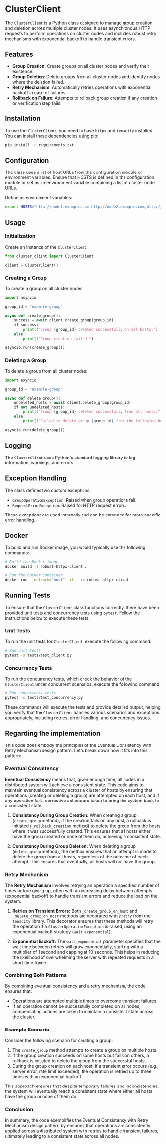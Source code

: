 # ClusterClient

The `ClusterClient` is a Python class designed to manage group creation and deletion across multiple cluster nodes. It uses asynchronous HTTP requests to perform operations on cluster nodes and includes robust retry mechanisms with exponential backoff to handle transient errors.

## Features

- **Group Creation**: Create groups on all cluster nodes and verify their existence.
- **Group Deletion**: Delete groups from all cluster nodes and identify nodes where the deletion failed.
- **Retry Mechanism**: Automatically retries operations with exponential backoff in case of failures.
- **Rollback on Failure**: Attempts to rollback group creation if any creation or verification step fails.

## Installation

To use the `ClusterClient`, you need to have `httpx` and `tenacity` installed. You can install these dependencies using pip:

```bash
pip install -r requirements.txt
```

## Configuration

The class uses a list of host URLs from the configuration module or environment variables. Ensure that HOSTS is defined in the configuration module or set as an environment variable containing a list of cluster node URLs.

Define as environment variables:
```bash
export HOSTS="http://node1.example.com,http://node2.example.com,http://node3.example.com"
```
## Usage

### Initialization

Create an instance of the `ClusterClient`:

```python
from cluster_client import ClusterClient

client = ClusterClient()
```

### Creating a Group

To create a group on all cluster nodes:

```python
import asyncio

group_id = "example-group"

async def create_group():
    success = await client.create_group(group_id)
    if success:
        print(f"Group {group_id} created successfully on all hosts.")
    else:
        print(f"Group creation failed.")

asyncio.run(create_group())
```

### Deleting a Group

To delete a group from all cluster nodes:

```python
import asyncio

group_id = "example-group"

async def delete_group():
    undeleted_hosts = await client.delete_group(group_id)
    if not undeleted_hosts:
        print(f"Group {group_id} deleted successfully from all hosts.")
    else:
        print(f"Failed to delete group {group_id} from the following hosts: {undeleted_hosts}")

asyncio.run(delete_group())
```

## Logging

The `ClusterClient` uses Python's standard logging library to log information, warnings, and errors.

## Exception Handling

The class defines two custom exceptions:
- `GroupOperationException`: Raised when group operations fail.
- `RequestErrorException`: Raised for HTTP request errors.

These exceptions are used internally and can be extended for more specific error handling.

## Docker

To build and run Docker image, you would typically use the following commands:

```bash
# Build the Docker image
docker build -t robust-httpx-client .

# Run the Docker container
docker run --network="host" -it --rm robust-httpx-client
```

## Running Tests

To ensure that the `ClusterClient` class functions correctly, there have been provided unit tests and concurrency tests using `pytest`. Follow the instructions below to execute these tests:

### Unit Tests

To run the unit tests for `ClusterClient`, execute the following command:

```bash
# Run unit tests
pytest -s tests/test_client.py 
```

### Concurrency Tests

To run the concurrency tests, which check the behavior of the `ClusterClient` under concurrent scenarios, execute the following command:

```bash
# Run concurrency tests
pytest -s tests/test_concurrency.py
```

These commands will execute the tests and provide detailed output, helping you verify that the `ClusterClient` handles various scenarios and exceptions appropriately, including retries, error handling, and concurrency issues.


## Regarding the implementation

This code does embody the principles of the Eventual Consistency with Retry Mechanism design pattern. Let's break down how it fits into this pattern:
### Eventual Consistency

**Eventual Consistency** means that, given enough time, all nodes in a distributed system will achieve a consistent state. This code aims to maintain eventual consistency across a cluster of hosts by ensuring that operations (creating or deleting a group) are attempted on each host, and if any operation fails, corrective actions are taken to bring the system back to a consistent state.

1. **Consistency During Group Creation:**
   When creating a group (`create_group` method), if the creation fails on any host, a rollback is initiated (`_rollback_creation` method) to delete the group from the hosts where it was successfully created. This ensures that all hosts either have the group created or none of them do, achieving a consistent state.

2. **Consistency During Group Deletion:**
   When deleting a group (`delete_group` method), the method ensures that an attempt is made to delete the group from all hosts, regardless of the outcome of each attempt. This ensures that eventually, all hosts will not have the group.

### Retry Mechanism

The **Retry Mechanism** involves retrying an operation a specified number of times before giving up, often with an increasing delay between attempts (exponential backoff) to handle transient errors and reduce the load on the system.

1. **Retries on Transient Errors:**
   Both `_create_group_on_host` and `_delete_group_on_host` methods are decorated with `@retry` from the `tenacity` library. This decorator ensures that these methods will retry the operation if a `ClusterOperationException` is raised, using an exponential backoff strategy (`wait_exponential`).

2. **Exponential Backoff:**
   The `wait_exponential` parameter specifies that the wait time between retries will grow exponentially, starting with a multiplier of 1 second and capping at 10 seconds. This helps in reducing the likelihood of overwhelming the server with repeated requests in a short time frame.

### Combining Both Patterns

By combining eventual consistency and a retry mechanism, the code ensures that:
- Operations are attempted multiple times to overcome transient failures.
- If an operation cannot be successfully completed on all nodes, compensating actions are taken to maintain a consistent state across the cluster.

### Example Scenario

Consider the following scenario for creating a group:
1. The `create_group` method attempts to create a group on multiple hosts.
2. If the group creation succeeds on some hosts but fails on others, a rollback is initiated to delete the group from the successful hosts.
3. During the group creation on each host, if a transient error occurs (e.g., server error, rate limit exceeded), the operation is retried up to three times with an exponential backoff.

This approach ensures that despite temporary failures and inconsistencies, the system will eventually reach a consistent state where either all hosts have the group or none of them do.

### Conclusion

In summary, the code exemplifies the Eventual Consistency with Retry Mechanism design pattern by ensuring that operations are consistently applied across a distributed system with retries to handle transient failures, ultimately leading to a consistent state across all nodes.
